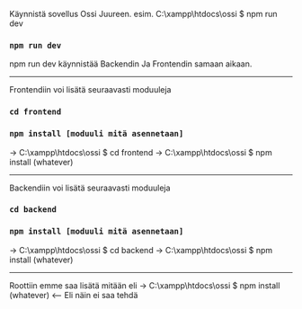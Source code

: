 Käynnistä sovellus Ossi Juureen. esim.  C:\xampp\htdocs\ossi $ npm run dev

### `npm run dev`

npm run dev käynnistää Backendin Ja Frontendin samaan aikaan.

___________________________________________________________________________________________________________________________________________________________________________________

Frontendiin voi lisätä seuraavasti moduuleja 
### `cd frontend`
### `npm install [moduuli mitä asennetaan]`
-> C:\xampp\htdocs\ossi $ cd frontend
-> C:\xampp\htdocs\ossi $ npm install (whatever)

___________________________________________________________________________________________________________________________________________________________________________________

Backendiin voi lisätä seuraavasti moduuleja 
### `cd backend`
### `npm install [moduuli mitä asennetaan]`
-> C:\xampp\htdocs\ossi $ cd backend
-> C:\xampp\htdocs\ossi $ npm install (whatever)

___________________________________________________________________________________________________________________________________________________________________________________

Roottiin emme saa lisätä mitään eli 
-> C:\xampp\htdocs\ossi $ npm install (whatever) <-- Eli näin ei saa tehdä

